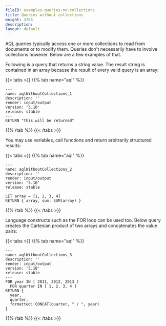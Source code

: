 ```yaml
---
fileID: examples-queries-no-collections
title: Queries without collections
weight: 3765
description: 
layout: default
---
```

AQL queries typically access one or more collections to read from documents
or to modify them. Queries don't necessarily have to involve collections
however. Below are a few examples of that.

Following is a query that returns a string value. The result string is contained in an array
because the result of every valid query is an array:


 {{< tabs >}}
{{% tab name="aql" %}}
```aql
---
name: aqlWithoutCollections_1
description: ''
render: input/output
version: '3.10'
release: stable
---
RETURN "this will be returned"
```
{{% /tab %}}
{{< /tabs >}}





You may use variables, call functions and return arbitrarily structured results:


 {{< tabs >}}
{{% tab name="aql" %}}
```aql
---
name: aqlWithoutCollections_2
description: ''
render: input/output
version: '3.10'
release: stable
---
LET array = [1, 2, 3, 4]
RETURN { array, sum: SUM(array) }
```
{{% /tab %}}
{{< /tabs >}}





Language constructs such as the FOR loop can be used too. Below query
creates the Cartesian product of two arrays and concatenates the value pairs:


 {{< tabs >}}
{{% tab name="aql" %}}
```aql
---
name: aqlWithoutCollections_3
description: ''
render: input/output
version: '3.10'
release: stable
---
FOR year IN [ 2011, 2012, 2013 ]
  FOR quarter IN [ 1, 2, 3, 4 ]
RETURN {
  year,
  quarter,
  formatted: CONCAT(quarter, " / ", year)
}
```
{{% /tab %}}
{{< /tabs >}}




